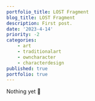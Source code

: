 ```yaml
---
portfolio_title: LOST Fragment
blog_title: LOST Fragment
description: First post.
date: '2023-4-14'
priority: -2
categories:
    - art
    - traditionalart
    - owncharacter
    - characterdesign
published: true
portfolio: true
---
```


Nothing yet 👀
